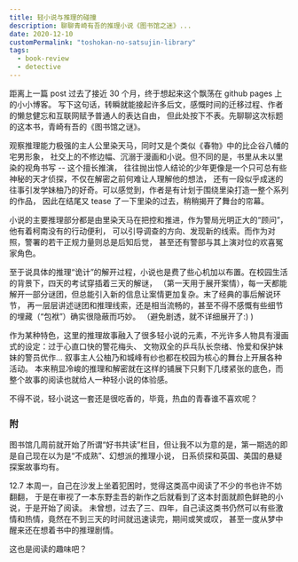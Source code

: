 ```yaml
---
title: 轻小说与推理的碰撞
description: 聊聊青崎有吾的推理小说《图书馆之迷》...
date: 2020-12-10
customPermalink: "toshokan-no-satsujin-library"
tags:
  - book-review
  - detective
---
```


距离上一篇 post 过去了接近 30 个月，终于想起来这个飘荡在 github pages 上的小小博客。
写下这句话，转瞬就能接起许多后文，感慨时间的迁移过程、作者的懒怠健忘和互联网赋予普通人的表达自由，
但此处按下不表。先聊聊这次标题的这本书，青崎有吾的《图书馆之谜》。

观察推理能力极强的主人公里染天马，同时又是个类似《春物》中的比企谷八幡的宅男形象，
社交上的不修边幅、沉溺于漫画和小说。但不同的是，书里从未以里染的视角书写 -- 这个擅长推演，
往往抛出惊人结论的少年更像是一个只可总有些神秘的天才侦探，不仅在解密之前何难让人理解他的想法，
还有一段似乎成迷的往事引发学妹柚乃的好奇。可以感觉到，作者是有计划于围绕里染打造一整个系列的作品，
因此在结尾又 tease 了一下里染的过去，稍稍揭开了舞台的帘幕。

小说的主要推理部分都是由里染天马在把控和推进，作为警局光明正大的“顾问”，他有着柯南没有的行动便利，
可以引导调查的方向、发现新的线索。而作为对照，警署的若干正规力量则总是后知后觉，
甚至还有警部与其上演对位的欢喜冤家角色。

至于说具体的推理“诡计”的解开过程，小说也是费了些心机加以布置。在校园生活的背景下，四天的考试穿插着三天的解谜，
（第一天用于展开案情），每一天都能解开一部分谜团，但总能引入新的信息让案情更加复杂。末了经典的事后解说环节，
再一层层讲述谜团和推理线索，还是相当流畅的，甚至不得不感慨有些细节的埋藏（“包袱”）确实很隐蔽而巧妙。
（避免剧透，就不详细展开了:) )

作为某种特色，这里的推理故事融入了很多轻小说的元素，不光许多人物具有漫画式的设定：过于心直口快的警花梅头、
文物双全的乒乓队长奈绪、怜爱和保护妹妹的警员优作... 叙事主人公柚乃和城峰有纱也都在校园为核心的舞台上开展各种活动。
本来稍显冷峻的推理和解密就在这样的铺展下只剩下几缕紧张的底色，而整个故事的阅读也就给人一种轻小说的体验感。

不得不说，轻小说这一套还是很吃香的，毕竟，热血的青春谁不喜欢呢？

### 附
图书馆几周前就开始了所谓“好书共读”栏目，但让我不以为意的是，第一期选的即是自己现在以为是“不成熟”、幻想派的推理小说，
日系侦探和英国、美国的悬疑探案故事均有。

12.7 本周一，自己在沙发上坐着犯困时，觉得这类高中阅读了不少的书也许不妨翻翻，
于是在审视了一本东野圭吾的新作之后就看到了这本封面就颜色鲜艳的小说，于是开始了阅读。
未曾想，过去了三、四年，自己读这类书仍然可以有些激情和热情，竟然在不到三天的时间就迅速读完，期间或笑或叹，
甚至一度从梦中醒来还在想着书中的推理剧情。

这也是阅读的趣味吧？
